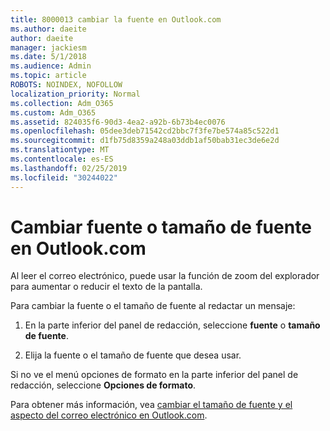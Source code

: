 ```yaml
---
title: 8000013 cambiar la fuente en Outlook.com
ms.author: daeite
author: daeite
manager: jackiesm
ms.date: 5/1/2018
ms.audience: Admin
ms.topic: article
ROBOTS: NOINDEX, NOFOLLOW
localization_priority: Normal
ms.collection: Adm_O365
ms.custom: Adm_O365
ms.assetid: 824035f6-90d3-4ea2-a92b-6b73b4ec0076
ms.openlocfilehash: 05dee3deb71542cd2bbc7f3fe7be574a85c522d1
ms.sourcegitcommit: d1fb75d8359a248a03ddb1af50bab31ec3de6e2d
ms.translationtype: MT
ms.contentlocale: es-ES
ms.lasthandoff: 02/25/2019
ms.locfileid: "30244022"
---
```

# <a name="change-font-or-font-size-in-outlookcom"></a>Cambiar fuente o tamaño de fuente en Outlook.com

Al leer el correo electrónico, puede usar la función de zoom del explorador para aumentar o reducir el texto de la pantalla.
  
Para cambiar la fuente o el tamaño de fuente al redactar un mensaje:
  
1. En la parte inferior del panel de redacción, seleccione **fuente** o **tamaño de fuente**.
    
2. Elija la fuente o el tamaño de fuente que desea usar.
    
Si no ve el menú opciones de formato en la parte inferior del panel de redacción, seleccione **Opciones de formato**.
  
Para obtener más información, vea [cambiar el tamaño de fuente y el aspecto del correo electrónico en Outlook.com](https://go.microsoft.com/fwlink/p/?linkid=873130).
  

